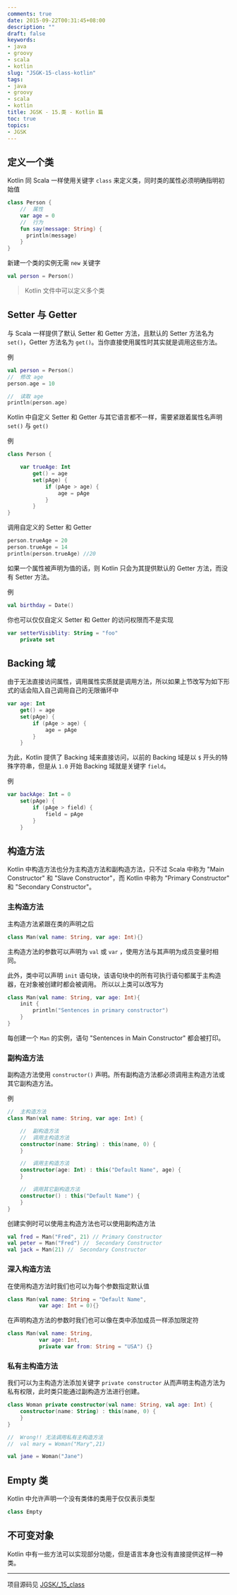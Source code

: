 ```yaml
---
comments: true
date: 2015-09-22T00:31:45+08:00
description: ""
draft: false
keywords:
- java
- groovy
- scala
- kotlin
slug: "JSGK-15-class-kotlin"
tags:
- java
- groovy
- scala
- kotlin
title: JGSK - 15.类 - Kotlin 篇
toc: true
topics:
- JGSK
---
```


## 定义一个类

Kotlin 同 Scala 一样使用关键字 `class` 来定义类，同时类的属性必须明确指明初始值

```kotlin
class Person {
    //  属性
    var age = 0
    //  行为
    fun say(message: String) {
      println(message)
    }
}
```

<!--more-->

新建一个类的实例无需 `new` 关键字

```kotlin
val person = Person()
```

>Kotlin 文件中可以定义多个类

## Setter 与 Getter

与 Scala 一样提供了默认 Setter 和 Getter 方法，且默认的 Setter 方法名为 `set()`，Getter 方法名为 `get()`。当你直接使用属性时其实就是调用这些方法。

例

```kotlin
val person = Person()
//  修改 age
person.age = 10

//  读取 age
println(person.age)
```

Kotlin 中自定义 Setter 和 Getter 与其它语言都不一样，需要紧跟着属性名声明 `set()` 与 `get()`

例

```kotlin
class Person {

    var trueAge: Int
        get() = age
        set(pAge) {
            if (pAge > age) {
                age = pAge
            }
        }
}
```

调用自定义的 Setter 和 Getter

```kotlin
person.trueAge = 20
person.trueAge = 14
println(person.trueAge) //20
```

如果一个属性被声明为值的话，则 Kotlin 只会为其提供默认的 Getter 方法，而没有 Setter 方法。

例

```kotlin
val birthday = Date()
```

你也可以仅仅自定义 Setter 和 Getter 的访问权限而不是实现

```kotlin
var setterVisiblity: String = "foo"
    private set
```

## Backing 域

由于无法直接访问属性，调用属性实质就是调用方法，所以如果上节改写为如下形式的话会陷入自己调用自己的无限循环中

```kotlin
var age: Int
    get() = age
    set(pAge) {
        if (pAge > age) {
            age = pAge
        }
    }
```

为此，Kotlin 提供了 Backing 域来直接访问，以前的 Backing 域是以 `$` 开头的特殊字符串，但是从 `1.0` 开始 Backing 域就是关键字 `field`。

例

```kotlin
var backAge: Int = 0
    set(pAge) {
        if (pAge > field) {
            field = pAge
        }
    }
```


## 构造方法

Kotlin 中构造方法也分为主构造方法和副构造方法，只不过 Scala 中称为 "Main Constructor" 和 "Slave Constructor"，而 Kotlin 中称为 "Primary Constructor" 和 "Secondary Constructor"。

### 主构造方法

主构造方法紧跟在类的声明之后

```kotlin
class Man(val name: String, var age: Int){}
```

主构造方法的参数可以声明为 `val` 或 `var` ，使用方法与其声明为成员变量时相同。

此外，类中可以声明 `init` 语句块，该语句块中的所有可执行语句都属于主构造器，在对象被创建时都会被调用。 所以以上类可以改写为

```kotlin
class Man(val name: String, var age: Int){
    init {
        println("Sentences in primary constructor")
    }
}
```

每创建一个 `Man` 的实例，语句 "Sentences in Main Constructor" 都会被打印。

### 副构造方法

副构造方法使用 `constructor()` 声明。所有副构造方法都必须调用主构造方法或其它副构造方法。

例

```kotlin
//  主构造方法
class Man(val name: String, var age: Int) {

    //  副构造方法
    //  调用主构造方法
    constructor(name: String) : this(name, 0) {
    }

    //  调用主构造方法
    constructor(age: Int) : this("Default Name", age) {
    }

    //  调用其它副构造方法 
    constructor() : this("Default Name") {
    }
}
```

创建实例时可以使用主构造方法也可以使用副构造方法

```kotlin
val fred = Man("Fred", 21) // Primary Constructor
val peter = Man("Fred") //  Secondary Constructor
val jack = Man(21) //  Secondary Constructor
```

### 深入构造方法

在使用构造方法时我们也可以为每个参数指定默认值

```kotlin
class Man(val name: String = "Default Name",
          var age: Int = 0){}
```

在声明构造方法的参数时我们也可以像在类中添加成员一样添加限定符

```kotlin
class Man(val name: String,
          var age: Int,
          private var from: String = "USA") {}
```

### 私有主构造方法

我们可以为主构造方法添加关键字 `private constructor` 从而声明主构造方法为私有权限，此时类只能通过副构造方法进行创建。

```kotlin
class Woman private constructor(val name: String, val age: Int) {
    constructor(name: String) : this(name, 0) {
    }
}

//  Wrong!! 无法调用私有主构造方法
//  val mary = Woman("Mary",21)

val jane = Woman("Jane")
```

## Empty 类

Kotlin 中允许声明一个没有类体的类用于仅仅表示类型

```kotlin
class Empty
```

## 不可变对象

Kotlin 中有一些方法可以实现部分功能，但是语言本身也没有直接提供这样一种类。

---

项目源码见 [JGSK/_15_class](https://github.com/SidneyXu/JGSK)



